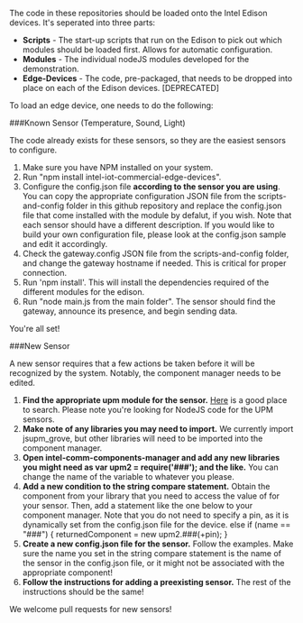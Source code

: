 The code in these repositories should be loaded onto the Intel Edison devices.  It's seperated into three parts:
* **Scripts** - The start-up scripts that run on the Edison to pick out which modules should be loaded first.  Allows for automatic configuration.
* **Modules** - The individual nodeJS modules developed for the demonstration.
* **Edge-Devices** - The code, pre-packaged, that needs to be dropped into place on each of the Edison devices. [DEPRECATED]

To load an edge device, one needs to do the following:

###Known Sensor (Temperature, Sound, Light)

The code already exists for these sensors, so they are the easiest sensors to configure.

1. Make sure you have NPM installed on your system.
2. Run "npm install intel-iot-commercial-edge-devices".
3. Configure the config.json file **according to the sensor you are using**.  You can copy the appropriate configuration JSON file from the scripts-and-config folder in this github repository and replace the config.json file that come installed with the module by defalut, if you wish.  Note that each sensor should have a different description.  If you would like to build your own configuration file, please look at the config.json sample and edit it accordingly.
5. Check the gateway.config JSON file from the scripts-and-config folder, and change the gateway hostname if needed.  This is critical for proper connection.
7. Run 'npm install'.  This will install the dependencies required of the different modules for the edison.
8. Run "node main.js from the main folder".  The sensor should find the gateway, announce its presence, and begin sending data.

You're all set!

###New Sensor

A new sensor requires that a few actions be taken before it will be recognized by the system.  Notably, the component manager needs to be edited.

1. **Find the appropriate upm module for the sensor.**  [Here](http://iotdk.intel.com/docs/master/upm/node/) is a good place to search.  Please note you're looking for NodeJS code for the UPM sensors.
2. **Make note of any libraries you may need to import.**  We currently import jsupm_grove, but other libraries will need to be imported into the component manager.
3. **Open intel-comm-components-manager and add any new libraries you might need as var upm2 = require('###'); and the like.**  You can change the name of the variable to whatever you please.  
4. **Add a new condition to the string compare statement.**  Obtain the component from your library that you need to access the value of for your sensor.  Then, add a statement like the one below to your component manager.  Note that you do not need to specify a pin, as it is dynamically set from the config.json file for the device.
  else if (name == "###")
  {
    returnedComponent = new upm2.###(+pin);
  }
5. **Create a new config.json file for the sensor.**  Follow the examples.  Make sure the name you set in the string compare statement is the name of the sensor in the config.json file, or it might not be associated with the appropriate component!
6. **Follow the instructions for adding a preexisting sensor.** The rest of the instructions should be the same!  

We welcome pull requests for new sensors!
